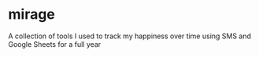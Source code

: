 # mirage
A collection of tools I used to track my happiness over time using SMS and Google Sheets for a full year

